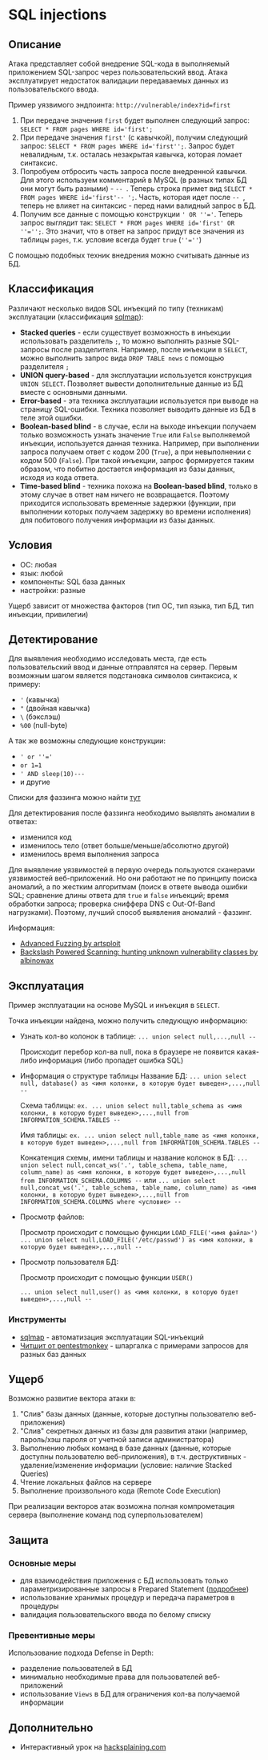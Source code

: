 # SQL injections

## Описание
Атака представляет собой внедрение SQL-кода в выполняемый приложением SQL-запрос через пользовательский ввод. Атака эксплуатирует недостаток валидации передаваемых данных из пользовательского ввода.

Пример уязвимого эндпоинта: `http://vulnerable/index?id=first`
1) При передаче значения `first` будет выполнен следующий запрос: `SELECT * FROM pages WHERE id='first';`
2) При передаче значения `first'` (с кавычкой), получим следующий запрос: `SELECT * FROM pages WHERE id='first'';`. Запрос будет невалидным, т.к. осталась незакрытая кавычка, которая ломает синтаксис.
3) Попробуем отбросить часть запроса после внедренной кавычки. Для этого используем комментарий в MySQL (в разных типах БД они могут быть разными) - `-- `. Теперь строка примет вид `SELECT * FROM pages WHERE id='first'-- ';`. Часть, которая идет после `-- `, теперь не влияет на синтаксис - перед нами валидный запрос в БД.
4) Получим все данные с помощью конструкции `' OR ''='`. Теперь запрос выглядит так: `SELECT * FROM pages WHERE id='first' OR ''='';`. Это значит, что в ответ на запрос придут все значения из таблицы `pages`, т.к. условие всегда будет `true` (`''=''`)

С помощью подобных техник внедрения можно считывать данные из БД.

## Классификация
Различают несколько видов SQL инъекций по типу (техникам) эксплуатации (классификация [sqlmap](https://github.com/sqlmapproject/sqlmap/wiki/Techniques)):
- **Stacked queries** - если существует возможность в инъекции использовать разделитель `;`, то можно выполнять разные SQL-запросы после разделителя. Например, после инъекции в `SELECT`, можно выполнить запрос вида `DROP TABLE news` с помощью разделителя `;`
- **UNION query-based** - для эксплуатации используется конструкция `UNION SELECT`. Позволяет вывести дополнительные данные из БД вместе с основными данными.
- **Error-based** - эта техника эксплуатации используется при выводе на страницу SQL-ошибки. Техника позволяет выводить данные из БД в теле этой ошибки.
- **Boolean-based blind** - в случае, если на выходе инъекции получаем только возможность узнать значение `True` или `False` выполняемой инъекции, используется данная техника. Например, при выполнении запроса получаем ответ с кодом 200 (`True`), а при невыполнении с кодом 500 (`False`). При такой инъекции, запрос формируется таким образом, что побитно достается информация из базы данных, исходя из кода ответа.
- **Time-based blind** - техника похожа на **Boolean-based blind**, только в этому случае в ответ нам ничего не возвращается. Поэтому приходится использовать временные задержки (функции, при выполнении которых получаем задержку во времени исполнения) для побитового получения информации из базы данных.

## Условия
- ОС: любая
- язык: любой
- компоненты: SQL база данных
- настройки: разные

Ущерб зависит от множества факторов (тип ОС, тип языка, тип БД, тип инъекции, привилегии)

## Детектирование
Для выявления необходимо исследовать места, где есть пользовательский ввод и данные отправлятся на сервер. Первым возможным шагом является подстановка символов синтаксиса, к примеру: 
- `'` (кавычка)
- `"` (двойная кавычка)
- `\` (бэкслэш)
- `%00` (null-byte)

А так же возможны следующие конструкции:
- `' or ''='`
- `or 1=1 `
- `' AND sleep(10)---`
- и другие

Списки для фаззинга можно найти [тут](https://github.com/swisskyrepo/PayloadsAllTheThings/tree/master/SQL%20injection/Intruder)

Для детектирования после фаззинга необходимо выявлять аномалии в ответах:
- изменился код
- изменилось тело (ответ больше/меньше/абсолютно другой)
- изменилось время выполнения запроса

Для выявление уязвимостей в первую очередь пользуются сканерами уязвимостей веб-приложений. Но они работают не по принципу поиска аномалий, а по жестким алгоритмам (поиск в ответе вывода ошибки SQL; сравнение длины ответа для `true` и `false` инъекций; время обработки запроса; проверка сниффера DNS с Out-Of-Band нагрузками). Поэтому, лучший способ выявления аномалий - фаззинг.

Информация:
- [Advanced Fuzzing by artsploit](https://2016.zeronights.ru/wp-content/uploads/2016/12/AdvancedWebAppFuzzing.pptx)
- [Backslash Powered Scanning: hunting unknown vulnerability classes by albinowax](https://portswigger.net/blog/backslash-powered-scanning-hunting-unknown-vulnerability-classes)

## Эксплуатация
Пример эксплуатации на основе MySQL и инъекция в `SELECT`. 

Точка инъекции найдена, можно получить следующую информацию:
* Узнать кол-во колонок в таблице:
  `... union select null,...,null -- `

  Происходит перебор кол-ва null, пока в браузере не появится какая-либо информация (либо пропадет ошибка SQL)

* Информация о структуре таблицы
  Название БД:
  `... union select null, database() as <имя колонки, в которую будет выведен>,...,null -- `

  Схема таблицы:
  `ex. ... union select null,table_schema as <имя колонки, в которую будет выведен>,...,null from INFORMATION_SCHEMA.TABLES -- `

  Имя таблицы:
  `ex. ... union select null,table_name as <имя колонки, в которую будет выведен>,...,null from INFORMATION_SCHEMA.TABLES -- `

  Конкатенция схемы, имени таблицы и название колонок в БД:
  `... union select null,concat_ws('.', table_schema, table_name, column_name) as <имя колонки, в которую будет выведен>,...,null from INFORMATION_SCHEMA.COLUMNS --`
  или
  `... union select null,concat_ws('.', table_schema, table_name, column_name) as <имя колонки, в которую будет выведен>,...,null from INFORMATION_SCHEMA.COLUMNS where <условие> -- `

* Просмотр файлов:

  Просмотр происходит с помощью функции `LOAD_FILE('<имя файла>')`
  `... union select null,LOAD_FILE('/etc/passwd') as <имя колонки, в которую будет выведен>,...,null --`

* Просмотр пользователя БД:

  Просмотр происходит с помощью функции `USER()`

  `... union select null,user() as <имя колонки, в которую будет выведен>,...,null --`


### Инструменты
- [sqlmap](https://github.com/sqlmapproject/sqlmap) - автоматизация эксплуатации SQL-инъекций
- [Читшит от pentestmonkey](http://pentestmonkey.net/category/cheat-sheet/sql-injection) - шпаргалка с примерами запросов для разных баз данных

## Ущерб
Возможно развитие вектора атаки в:
1) "Слив" базы данных (данные, которые доступны пользователю веб-приложения)
2) "Слив" секретных данных из базы для развития атаки (например, пароль/хэш пароля от учетной записи администратора)
3) Выполнению любых команд в базе данных (данные, которые доступны пользователю веб-приложения), в т.ч. деструктивных - удаление/изменение информации (условие: наличие Stacked Queries)
4) Чтение локальных файлов на сервере
5) Выполнение произвольного кода (Remote Code Execution)

При реализации векторов атак возможна полная компрометация сервера (выполнение команд под суперпользователем)

## Защита
### Основные меры
- для взаимодействия приложения с БД использовать только параметризированные запросы в Prepared Statement ([подробнее](https://www.owasp.org/index.php/SQL_Injection_Prevention_Cheat_Sheet#Defense_Option_1:_Prepared_Statements_.28with_Parameterized_Queries.29))
- использование хранимых процедур и передача параметров в процедуры
- валидация пользовательского ввода по белому списку

### Превентивные меры
Использование подхода Defense in Depth:
- разделение пользователей в БД
- минимально необходимые права для пользователей веб-приложений
- использование `Views` в БД для ограничения кол-ва получаемой информации

## Дополнительно
- Интерактивный урок на [hacksplaining.com](https://www.hacksplaining.com/exercises/sql-injection)
